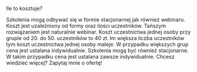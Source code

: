 Ile to kosztuje?

Szkolenia mogą odbywać się w formie stacjonarnej jak również webinaru. Koszt jest uzależniony od formy oraz ilości uczestników. Tańszym rozwiązaniem jest naturalnie webinar. Koszt uczestnictwa jednej osoby przy grupie od 20. do 50. uczestników to 40 zł. Im większa liczba uczestników tym koszt uczestnictwa jednej osoby maleje. W przypadku większych grup cena jest ustalana indywidualnie. Szkolenia mogą być również stacjonarne. W takim przypadku cena jest ustalana zawsze indywidualnie. Chcesz wiedzieć więcej? Zapytaj mnie o ofertę! 